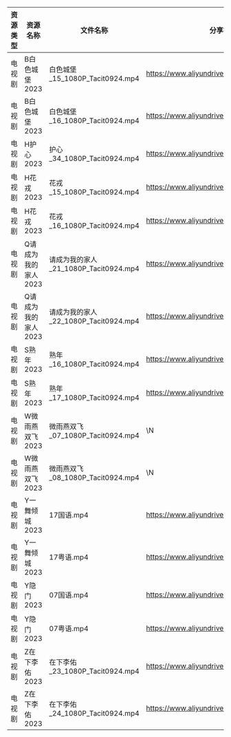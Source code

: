 | 资源类型 | 资源名称         | 文件名称                           | 分享链接                                      | 更新时间       |
| ---- | ------------ | ------------------------------ | ----------------------------------------- | ---------- |
| 电视剧  | B白色城堡2023    | 白色城堡_15_1080P_Tacit0924.mp4    | https://www.aliyundrive.com/s/RaWxk24QWV6 | 2023-06-07 |
| 电视剧  | B白色城堡2023    | 白色城堡_16_1080P_Tacit0924.mp4    | https://www.aliyundrive.com/s/RaWxk24QWV6 | 2023-06-07 |
| 电视剧  | H护心2023      | 护心_34_1080P_Tacit0924.mp4      | https://www.aliyundrive.com/s/9HkxgS4UCNB | 2023-06-07 |
| 电视剧  | H花戎2023      | 花戎_15_1080P_Tacit0924.mp4      | https://www.aliyundrive.com/s/DsKqmGre9hn | 2023-06-07 |
| 电视剧  | H花戎2023      | 花戎_16_1080P_Tacit0924.mp4      | https://www.aliyundrive.com/s/DsKqmGre9hn | 2023-06-07 |
| 电视剧  | Q请成为我的家人2023 | 请成为我的家人_21_1080P_Tacit0924.mp4 | https://www.aliyundrive.com/s/LVhk36Kw3hq | 2023-06-07 |
| 电视剧  | Q请成为我的家人2023 | 请成为我的家人_22_1080P_Tacit0924.mp4 | https://www.aliyundrive.com/s/LVhk36Kw3hq | 2023-06-07 |
| 电视剧  | S熟年2023      | 熟年_16_1080P_Tacit0924.mp4      | https://www.aliyundrive.com/s/izBC7e3hvcb | 2023-06-07 |
| 电视剧  | S熟年2023      | 熟年_17_1080P_Tacit0924.mp4      | https://www.aliyundrive.com/s/izBC7e3hvcb | 2023-06-07 |
| 电视剧  | W微雨燕双飞2023   | 微雨燕双飞_07_1080P_Tacit0924.mp4   | \N                                        | 2023-06-07 |
| 电视剧  | W微雨燕双飞2023   | 微雨燕双飞_08_1080P_Tacit0924.mp4   | \N                                        | 2023-06-07 |
| 电视剧  | Y一舞倾城2023    | 17国语.mp4                       | https://www.aliyundrive.com/s/rJHcZFVa1Tf | 2023-06-07 |
| 电视剧  | Y一舞倾城2023    | 17粤语.mp4                       | https://www.aliyundrive.com/s/rJHcZFVa1Tf | 2023-06-07 |
| 电视剧  | Y隐门2023      | 07国语.mp4                       | https://www.aliyundrive.com/s/3hQ1KUe4HeE | 2023-06-07 |
| 电视剧  | Y隐门2023      | 07粤语.mp4                       | https://www.aliyundrive.com/s/3hQ1KUe4HeE | 2023-06-07 |
| 电视剧  | Z在下李佑2023    | 在下李佑_23_1080P_Tacit0924.mp4    | https://www.aliyundrive.com/s/XDyqjGPExFg | 2023-06-07 |
| 电视剧  | Z在下李佑2023    | 在下李佑_24_1080P_Tacit0924.mp4    | https://www.aliyundrive.com/s/XDyqjGPExFg | 2023-06-07 |
